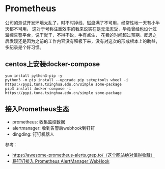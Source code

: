 # Prometheus
公司的测试开发环境太乱了，时不时掉线、磁盘满了不可用，经常性地一天有小半天都不可用，
这对于号称注重效率的我来说实在是无法忍受，毕竟曾经也设计过监控告警平台，说干就干，不得不说，手有点生，
花费的时间超过预期。反思之后发现还是因为之前的工作内容没有积极下来，没有对这次的形成根本上的助益，多纪录是个好习惯。

## centos上安装docker-compose
```
yum install python3-pip -y 
python3 -m pip install --upgrade pip setuptools wheel -i https://pypi.tuna.tsinghua.edu.cn/simple some-package
pip3 install docker-compose -i https://pypi.tuna.tsinghua.edu.cn/simple some-package
```
## 接入Prometheus生态
- prometheus: 收集监控数据
- alertmanager: 收到告警后webhook到钉钉
- dingding: 钉钉机器人

参考：
- https://awesome-prometheus-alerts.grep.to/（这个网站绝对值得收藏）
- [将钉钉接入 Prometheus AlertManager WebHook
](https://theo.im/blog/2017/10/16/release-prometheus-alertmanager-webhook-for-dingtalk/)